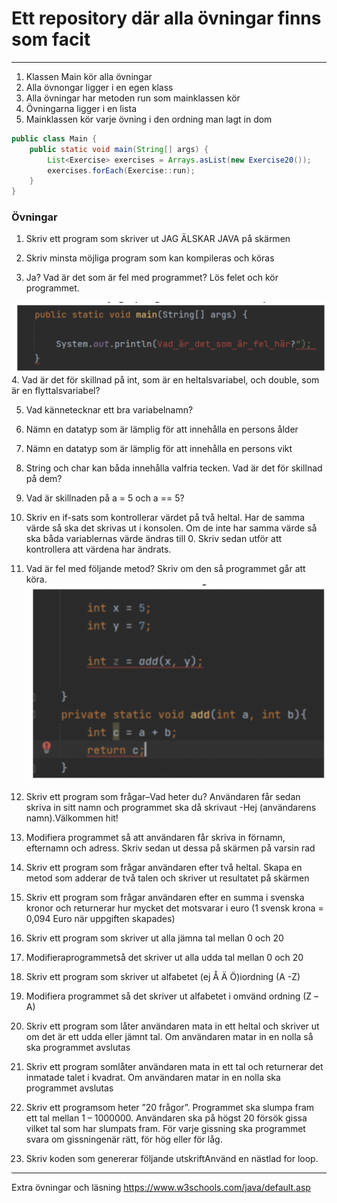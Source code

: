 # Ett repository där alla övningar finns som facit

---

1. Klassen Main kör alla övningar
2. Alla övnongar ligger i en egen klass 
3. Alla övningar har metoden run som mainklassen kör
4. Övningarna ligger i en lista
5. Mainklassen kör varje övning i den ordning man lagt in dom 
```java
public class Main {
    public static void main(String[] args) {
        List<Exercise> exercises = Arrays.asList(new Exercise20());
        exercises.forEach(Exercise::run);
    }
}
```
### Övningar 

1. Skriv ett program som skriver ut JAG ÄLSKAR JAVA på skärmen

2. Skriv minsta möjliga program som kan kompileras och köras

3. Ja? Vad är det som är fel med programmet? Lös felet och kör programmet.

![exercise3.png](images%2Fexercise3.png)
4. Vad är det för skillnad på int, som är en heltalsvariabel, och double, som är en flyttalsvariabel?

5. Vad kännetecknar ett bra variabelnamn?

6. Nämn en datatyp som är lämplig för att innehålla en persons ålder

7. Nämn en datatyp som är lämplig för att innehålla en persons vikt

8. String och char kan båda innehålla valfria tecken. Vad är det för skillnad på dem?

9. Vad är skillnaden på a = 5 och a == 5?

10. Skriv en if-sats som kontrollerar värdet på två heltal. Har de samma värde så ska det skrivas ut i konsolen. Om de inte har samma värde så ska båda variablernas värde ändras till 0. Skriv sedan utför att kontrollera att värdena har ändrats.

11. Vad är fel med följande metod? Skriv om den så programmet går att köra.
![exercise11.png](images%2Fexercise11.png)
 
12. Skriv ett program som frågar–Vad heter du? 
    Användaren får sedan skriva in sitt namn och programmet ska då skrivaut 
    -Hej (användarens namn).Välkommen hit!

13. Modifiera programmet så att användaren får skriva in förnamn, efternamn och adress. 
  Skriv sedan ut dessa på skärmen på varsin rad 

14. Skriv ett program som frågar användaren efter två heltal. Skapa en metod som adderar de två talen och skriver ut resultatet på skärmen

15. Skriv ett program som frågar användaren efter en summa i svenska kronor och returnerar hur mycket det motsvarar i euro (1 svensk krona = 0,094 Euro när uppgiften skapades)

16. Skriv ett program som skriver ut alla jämna tal mellan 0 och 20

17. Modifieraprogrammetså det skriver ut alla udda tal mellan 0 och 20

18. Skriv ett program som skriver ut alfabetet (ej Å Ä Ö)iordning (A -Z)

19. Modifiera programmet så det skriver ut alfabetet i omvänd ordning (Z –A)

20. Skriv ett program som låter användaren mata in ett heltal och skriver ut om det är ett udda eller jämnt tal. Om användaren matar in en nolla så ska programmet avslutas

21. Skriv ett program somlåter användaren mata in ett tal och returnerar det inmatade talet i kvadrat. Om användaren matar in en nolla ska programmet avslutas

22. Skriv ett programsom heter ”20 frågor”. Programmet ska slumpa fram ett tal mellan 1 – 1000000. Användaren ska på högst 20 försök gissa vilket tal som har slumpats fram. För varje gissning ska programmet svara om gissningenär rätt, för hög eller för låg.

23. Skriv koden som genererar följande utskriftAnvänd en nästlad for loop.

----

Extra övningar och läsning
https://www.w3schools.com/java/default.asp